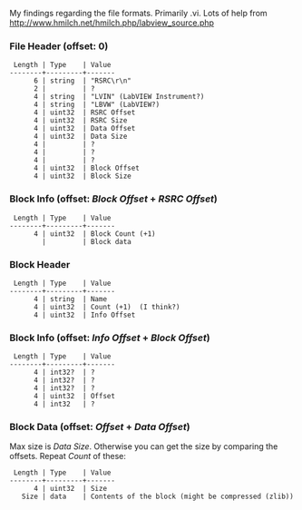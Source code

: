 My findings regarding the file formats. Primarily .vi. 
Lots of help from http://www.hmilch.net/hmilch.php/labview_source.php

### File Header (offset: 0)
```
 Length | Type    | Value
--------+---------+-------
      6 | string  | "RSRC\r\n"
      2 |         | ?
      4 | string  | "LVIN" (LabVIEW Instrument?)
      4 | string  | "LBVW" (LabVIEW?)
      4 | uint32  | RSRC Offset
      4 | uint32  | RSRC Size
      4 | uint32  | Data Offset
      4 | uint32  | Data Size
      4 |         | ?
      4 |         | ?
      4 |         | ?
      4 | uint32  | Block Offset
      4 | uint32  | Block Size
```

### Block Info (offset: _Block Offset_ + _RSRC Offset_)
```
 Length | Type    | Value
--------+---------+-------
      4 | uint32  | Block Count (+1)
        |         | Block data
```

### Block Header
``` 
 Length | Type    | Value
--------+---------+-------
      4 | string  | Name
      4 | uint32  | Count (+1)  (I think?)
      4 | uint32  | Info Offset
```

### Block Info (offset: _Info Offset_ + _Block Offset_)
```
 Length | Type    | Value
--------+---------+-------
      4 | int32?  | ?
      4 | int32?  | ?
      4 | int32?  | ?
      4 | uint32  | Offset
      4 | int32   | ?
```

### Block Data (offset: _Offset_ + _Data Offset_)
Max size is _Data Size_. Otherwise you can get the size by comparing the offsets. Repeat 
_Count_ of these:
```
 Length | Type    | Value
--------+---------+-------
      4 | uint32  | Size
   Size | data    | Contents of the block (might be compressed (zlib))
```
